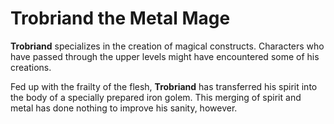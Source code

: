 # Trobriand the Metal Mage

**Trobriand** specializes in the creation of magical constructs. Characters who have passed through the upper levels might have encountered some of his creations.

Fed up with the frailty of the flesh, **Trobriand** has transferred his spirit into the body of a specially prepared iron golem. This merging of spirit and metal has done nothing to improve his sanity, however.